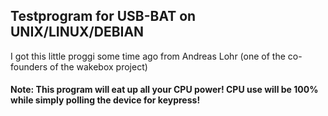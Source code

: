## Testprogram for USB-BAT on UNIX/LINUX/DEBIAN  
  
I got this little proggi some time ago from Andreas Lohr (one of the co-founders of the wakebox project)

#### Note: This program will eat up all your CPU power! CPU use will be 100% while simply polling the device for keypress!
